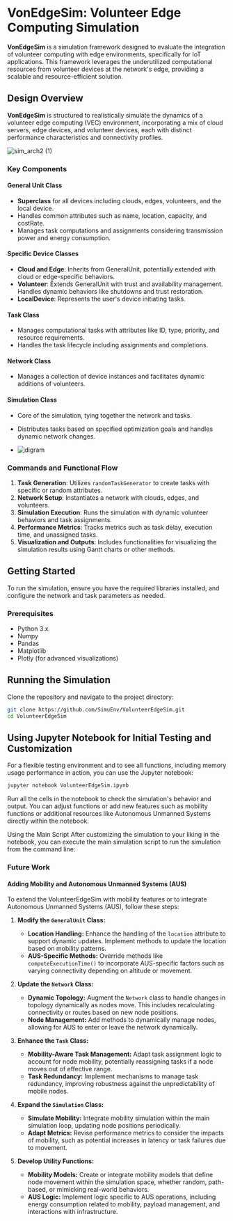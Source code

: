 # VonEdgeSim: Volunteer Edge Computing Simulation

**VonEdgeSim** is a simulation framework designed to evaluate the integration of volunteer computing with edge environments, specifically for IoT applications. This framework leverages the underutilized computational resources from volunteer devices at the network's edge, providing a scalable and resource-efficient solution.

## Design Overview

**VonEdgeSim** is structured to realistically simulate the dynamics of a volunteer edge computing (VEC) environment, incorporating a mix of cloud servers, edge devices, and volunteer devices, each with distinct performance characteristics and connectivity profiles.

![sim_arch2 (1)](https://github.com/SimuEnv/VolunteerEdgeSim/assets/115349418/69164dcc-f368-48cd-8c54-ec91a0873b73)



### Key Components

#### General Unit Class

- **Superclass** for all devices including clouds, edges, volunteers, and the local device.
- Handles common attributes such as name, location, capacity, and costRate.
- Manages task computations and assignments considering transmission power and energy consumption.

#### Specific Device Classes

- **Cloud and Edge**: Inherits from GeneralUnit, potentially extended with cloud or edge-specific behaviors.
- **Volunteer**: Extends GeneralUnit with trust and availability management. Handles dynamic behaviors like shutdowns and trust restoration.
- **LocalDevice**: Represents the user's device initiating tasks.

#### Task Class

- Manages computational tasks with attributes like ID, type, priority, and resource requirements.
- Handles the task lifecycle including assignments and completions.

#### Network Class

- Manages a collection of device instances and facilitates dynamic additions of volunteers.

#### Simulation Class

- Core of the simulation, tying together the network and tasks.
- Distributes tasks based on specified optimization goals and handles dynamic network changes.

- ![digram](https://github.com/SimuEnv/VolunteerEdgeSim/assets/115349418/0c1a2182-b854-48e4-9980-5d3afd5f2cc9)


### Commands and Functional Flow

1. **Task Generation**: Utilizes `randomTaskGenerator` to create tasks with specific or random attributes.
2. **Network Setup**: Instantiates a network with clouds, edges, and volunteers.
3. **Simulation Execution**: Runs the simulation with dynamic volunteer behaviors and task assignments.
4. **Performance Metrics**: Tracks metrics such as task delay, execution time, and unassigned tasks.
5. **Visualization and Outputs**: Includes functionalities for visualizing the simulation results using Gantt charts or other methods.

## Getting Started

To run the simulation, ensure you have the required libraries installed, and configure the network and task parameters as needed.

### Prerequisites

- Python 3.x
- Numpy
- Pandas
- Matplotlib
- Plotly (for advanced visualizations)

## Running the Simulation

Clone the repository and navigate to the project directory:

```bash
git clone https://github.com/SimuEnv/VolunteerEdgeSim.git
cd VolunteerEdgeSim
```


## Using Jupyter Notebook for Initial Testing and Customization

For a flexible testing environment and to see all functions, including memory usage performance in action, you can use the Jupyter notebook:

```bash
jupyter notebook VolunteerEdgeSim.ipynb
```



Run all the cells in the notebook to check the simulation's behavior and output. You can adjust functions or add new features such as mobility functions or additional resources like Autonomous Unmanned Systems directly within the notebook.

Using the Main Script
After customizing the simulation to your liking in the notebook, you can execute the main simulation script to run the simulation from the command line:

### Future Work

#### Adding Mobility and Autonomous Unmanned Systems (AUS)

To extend the VolunteerEdgeSim with mobility features or to integrate Autonomous Unmanned Systems (AUS), follow these steps:

1. **Modify the `GeneralUnit` Class:**
   - **Location Handling:** Enhance the handling of the `location` attribute to support dynamic updates. Implement methods to update the location based on mobility patterns.
   - **AUS-Specific Methods:** Override methods like `computeExecutionTime()` to incorporate AUS-specific factors such as varying connectivity depending on altitude or movement.

2. **Update the `Network` Class:**
   - **Dynamic Topology:** Augment the `Network` class to handle changes in topology dynamically as nodes move. This includes recalculating connectivity or routes based on new node positions.
   - **Node Management:** Add methods to dynamically manage nodes, allowing for AUS to enter or leave the network dynamically.

3. **Enhance the `Task` Class:**
   - **Mobility-Aware Task Management:** Adapt task assignment logic to account for node mobility, potentially reassigning tasks if a node moves out of effective range.
   - **Task Redundancy:** Implement mechanisms to manage task redundancy, improving robustness against the unpredictability of mobile nodes.

4. **Expand the `Simulation` Class:**
   - **Simulate Mobility:** Integrate mobility simulation within the main simulation loop, updating node positions periodically.
   - **Adapt Metrics:** Revise performance metrics to consider the impacts of mobility, such as potential increases in latency or task failures due to movement.

5. **Develop Utility Functions:**
   - **Mobility Models:** Create or integrate mobility models that define node movement within the simulation space, whether random, path-based, or mimicking real-world behaviors.
   - **AUS Logic:** Implement logic specific to AUS operations, including energy consumption related to mobility, payload management, and interactions with infrastructure.



